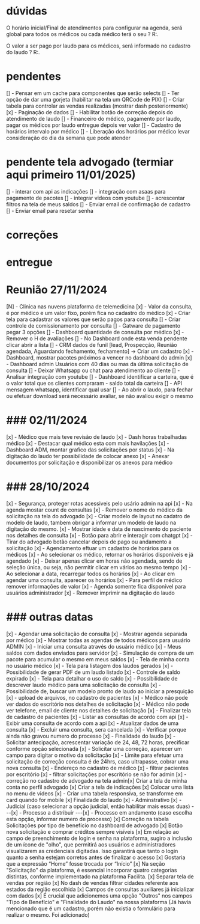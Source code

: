 # dúvidas

O horário inicial/Final de atendimentos para configurar na agenda,
será global para todos os médicos ou cada médico terá o seu ?
R:.

O valor a ser pago por laudo para os médicos, será informado no cadastro do laudo ?
R:.

# pendentes

[] - Pensar em um cache para componentes que serão selects
[] - Ter opção de dar uma gorjeta (habilitar na tela um QRCode de PIX)
[] - Criar tabela para controlar as vendas realizadas (mostrar dash posteriormente)
[x] - Paginação de dados
[] - Habilitar botão de correção depois do atendimento de laudo
[] - Financeiro do médico, pagamento por laudo, pagar os médicos por laudo entregue depois ver valor
[] - Cadastro de horários intervalo por médico
[] - Liberação dos horários por médico levar consideração do dia da semana que pode atender

# pendente tela advogado (termiar aqui primeiro 11/01/2025)

[] - interar com api as indicações
[] - integração com asaas para pagamento de pacotes
[] - integrar videos com youtube
[] - acrescentar filtros na tela de meus saldos
[] - Enviar email de confirmação de cadastro
[] - Enviar email para resetar senha

# correções

# entregue

# Reunião 27/11/2024

[N] - Clinica nas nuvens plataforma de telemedicina
[x] - Valor da consulta, é por médico e um valor fixo, porém fica no cadastro do médico
[x] - Criar tela para cadastrar os valores que serão pagos para consulta
[] - Criar controle de comissionamento por consulta
[] - Gatware de pagamento pegar 3 opções
[] - Dashboard quantidade de consulta por médico
[x] - Remover o H de avaliações
[] - No Dashboard onde esta venda pendente clicar abrir a lista
[] - CRM dados de funil [lead, Prospecção, Reunião agendada, Aguardando fechamento, fechamento] -> Criar um cadastro
[x] - Dashboard, mostrar pacotes próximos a vencer no dashboard do admin
[x] - Dashboard admin Usuários com 40 dias ou mas da última solicitação de consulta
[] - Deixar Whatsapp ou chat para atendimento ao cliente
[] - Analisar integração com youtube
[] - Dashboard identificar a carteira, que é o valor total que os clientes compraram - saldo total da carteira
[] - API mensagem whatsapp, identificar qual usar
[] - Ao abrir o laudo, para fechar ou efetuar download será necessário avaliar, se não avaliou exigir o mesmo

# ### 02/11/2024

[x] - Médico que mais teve revisão de laudo
[x] - Dash horas trabalhadas médico
[x] - Destacar qual médico esta com mais havilações
[x] - Dashboard ADM, montar grafico das solicitações por status
[x] - Na digitação do laudo ter possibilidade de colocar anexo
[x] - Anexar documentos por solicitação e disponibilizar os anexos para médico

# ### 28/10/2024

[x] - Segurança, proteger rotas acessiveis pelo usário admin na api
[x] - Na agenda mostar count de consultas
[x] - Remover o nome do médico da solicitação na tela do advogado
[x] - Criar modelo de layout no cadatro de modelo de laudo, tambem obrigar a informar um modelo de laudo na digitação do mesmo.
[x] - Mostrar idade e data de nascimento do paciente nos detalhes de consulta
[x] - Botão para abrir e interagir com chatgpt
[x] - Tirar do advogado botão cancelar depois de pago ou andamento a solicitação
[x] - Agendamento eftuar um cadastro de horários para os médicos
[x] - Ao selecionar os médico, retornar os horários disponíveis e já agendado
[x] - Deixar apenas clicar em horas não agendada, sendo de seleção única, ou seja, não permitir clicar em vários ao mesmo tempo
[x] - Ao selecionar a data, recarregar todos os horários
[x] - Ao clicar em agendar uma consulta, aparecer os horários
[x] - Para perfil de médico remover informações de valor
[x] - Agenda somente fica disponível para usuários administrador
[x] - Remover imprimir na digitação do laudo

# ### outras datas

[x] - Agendar uma solicitação de consulta
[x] - Mostrar agenda separada por médico
[x] - Mostrar todas as agendas de todos médicos para usuário ADMIN
[x] - Iniciar uma consulta através do usuário médico
[x] - Meus saldos com dados enviados para servidor
[x] - Simulação de compra de um pacote para acumular o mesmo em meus saldos
[x] - Tela de minha conta no usuário médico
[x] - Tela para listagem dos laudos gerados
[x] - Possibilidade de gerar PDF de um laudo listado
[x] - Controle de saldo expirado
[x] - Tela para detalhar o uso do saldo
[x] - Possibilidade de descrever laudo médico para uma solicitação de consulta
[x] - Possibilidade de, buscar um modelo pronto de laudo ao iniciar a presquição
[x] - upload de arquivos, no cadastro de pacientes
[x] - Médico não pode ver dados do escritório nos detalhes de solicitação
[x] - Médico não pode ver telefone, email de cliente nos detalhes de solicitação
[x] - Finalizar tela de cadastro de pacientes
[x] - Listar as consultas de acordo com api
[x] - Exibir uma consulta de acordo com a api
[x] - Atualizar dados de uma consulta
[x] - Excluir uma consulta, sera cancelada
[x] - Verificar porque ainda não gravou numero do processo
[x] - Finalidade do laudo
[x] - Solicitar antecipação, acrescentar variação de 24, 48, 72 horas, precificar conforme opção selecionada
[x] - Solicitar uma correção, aparecer um campo para digitar o motivo da solicitação
[x] - Limite para efetuar uma solicitação de correção consulta é de 24hrs, caso ultrapasse, cobrar uma nova consulta
[x] - Endereço no cadastro de médico
[x] - filtrar pacientes por escritório
[x] - filtrar solicitações por escritório se não for admin
[x] - correção no cadastro de advogado na tela admin[x] Criar a tela de minha conta no perfil advogado
[x] Criar a tela de indicações
[x] Colocar uma lista no menu de videos
[x] - Criar uma tabela responsiva, se transforme em card quando for mobile
[x] Finalidade do laudo
[x] - Adminstrativo
[x] - Judicial (caso selecionar a opção judicial, então habilitar mais essas duas)
---[x] - Processo a distribuir
---[x] - Processo em andamento (caso escolha esta opção, informar numero de processo)
[x] Correção na tabela Solicitações por tipo de benefício no dashboard de advogado
[x] Botão nova solicitação e comprar créditos sempre visíveis
[x] Em relação ao campo de preenchimento de login e senha na
plataforma, sugiro a inclusão de um ícone de "olho", que permitirá aos usuários
e administradores visualizarem as credenciais digitadas.
Isso garantirá que tanto o login quanto a senha estejam corretos antes
de finalizar o acesso
[x] Gostaria que a expressão “Home” fosse trocada por “Início”
[x] Na seção "Solicitação" da plataforma, é essencial incorporar quatro
categorias distintas, conforme implementado na plataforma Facilita.
[x] Separar tela de vendas por região
[x] No dash de vendas filtrar cidades referente aos estados da região escolhida
[x] Campos de consultas auxiliares já inicializar com dados
[x] É crucial que adicionemos uma opção "Outros" nos campos "Tipo de Benefício" e "Finalidade do Laudo" na nossa plataforma (Já havia mencionado que é um cadastro, porém não existia o formulário para realizar o mesmo. Foi adicionado)
